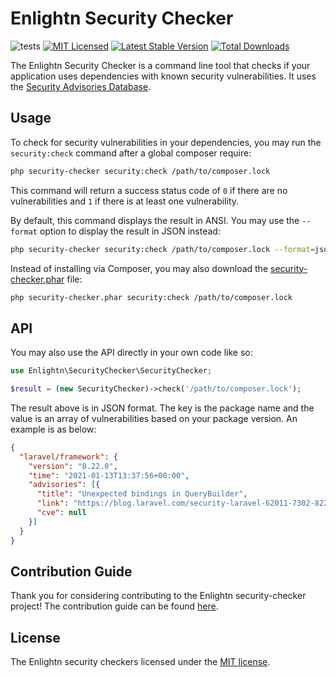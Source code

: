 Enlightn Security Checker
===========================

![tests](https://github.com/enlightn/security-checker/workflows/tests/badge.svg?branch=main)
[![MIT Licensed](https://img.shields.io/badge/license-MIT-brightgreen.svg?style=flat-square)](LICENSE.md)
[![Latest Stable Version](https://poser.pugx.org/enlightn/security-checker/v/stable?format=flat-square)](https://packagist.org/packages/enlightn/security-checker)
[![Total Downloads](https://img.shields.io/packagist/dt/enlightn/security-checker.svg?style=flat-square)](https://packagist.org/packages/enlightn/security-checker)

The Enlightn Security Checker is a command line tool that checks if your
application uses dependencies with known security vulnerabilities. It uses the [Security Advisories Database](https://github.com/FriendsOfPHP/security-advisories).

Usage
-----

To check for security vulnerabilities in your dependencies, you may run the `security:check` command after a global composer require: 

```bash
php security-checker security:check /path/to/composer.lock
```

This command will return a success status code of `0` if there are no vulnerabilities and `1` if there is at least one vulnerability.

By default, this command displays the result in ANSI. You may use the `--format` option to display the result in JSON instead:

```bash
php security-checker security:check /path/to/composer.lock --format=json
```

Instead of installing via Composer, you may also download the [security-checker.phar](https://www.laravel-enlightn.com/security-checker.phar) file:

```bash
php security-checker.phar security:check /path/to/composer.lock
```

API
-----------

You may also use the API directly in your own code like so:

```php
use Enlightn\SecurityChecker\SecurityChecker;

$result = (new SecurityChecker)->check('/path/to/composer.lock');
```

The result above is in JSON format. The key is the package name and the value is an array of vulnerabilities based on your package version. An example is as below:

```json
{
  "laravel/framework": {
    "version": "8.22.0",
    "time": "2021-01-13T13:37:56+00:00",
    "advisories": [{
      "title": "Unexpected bindings in QueryBuilder",
      "link": "https://blog.laravel.com/security-laravel-62011-7302-8221-released",
      "cve": null
    }]
  }
}
```

## Contribution Guide

Thank you for considering contributing to the Enlightn security-checker project! The contribution guide can be found [here](https://www.laravel-enlightn.com/docs/getting-started/contribution-guide.html).

## License

The Enlightn security checkers licensed under the [MIT license](LICENSE.md).
